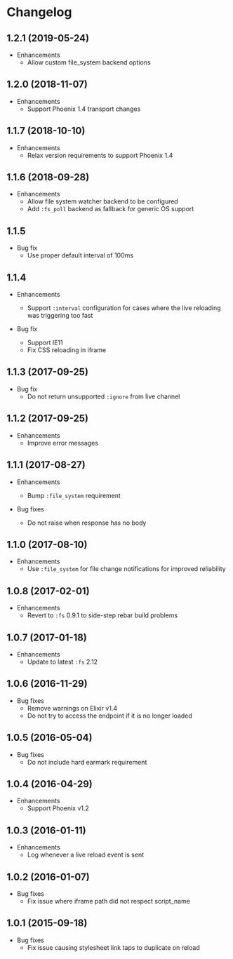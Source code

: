 # Changelog

## 1.2.1 (2019-05-24)

* Enhancements
  * Allow custom file_system backend options

## 1.2.0 (2018-11-07)

* Enhancements
  * Support Phoenix 1.4 transport changes

## 1.1.7 (2018-10-10)

* Enhancements
  * Relax version requirements to support Phoenix 1.4

## 1.1.6 (2018-09-28)

* Enhancements
  * Allow file system watcher backend to be configured
  * Add `:fs_poll` backend as fallback for generic OS support

## 1.1.5

* Bug fix
  * Use proper default interval of 100ms

## 1.1.4

* Enhancements
  * Support `:interval` configuration for cases where the live reloading was triggering too fast

* Bug fix
  * Support IE11
  * Fix CSS reloading in iframe

## 1.1.3 (2017-09-25)

* Bug fix
  * Do not return unsupported `:ignore` from live channel

## 1.1.2 (2017-09-25)

* Enhancements
  * Improve error messages

## 1.1.1 (2017-08-27)

* Enhancements
  * Bump `:file_system` requirement

* Bug fixes
  * Do not raise when response has no body

## 1.1.0 (2017-08-10)

* Enhancements
  * Use `:file_system` for file change notifications for improved reliability

## 1.0.8 (2017-02-01)

* Enhancements
  * Revert to `:fs` 0.9.1 to side-step rebar build problems

## 1.0.7 (2017-01-18)

* Enhancements
  * Update to latest `:fs` 2.12

## 1.0.6 (2016-11-29)

* Bug fixes
  * Remove warnings on Elixir v1.4
  * Do not try to access the endpoint if it is no longer loaded

## 1.0.5 (2016-05-04)

* Bug fixes
  * Do not include hard earmark requirement

## 1.0.4 (2016-04-29)

* Enhancements
  * Support Phoenix v1.2

## 1.0.3 (2016-01-11)

* Enhancements
  * Log whenever a live reload event is sent

## 1.0.2 (2016-01-07)

* Bug fixes
  * Fix issue where iframe path did not respect script_name

## 1.0.1 (2015-09-18)

* Bug fixes
  * Fix issue causing stylesheet link taps to duplicate on reload

